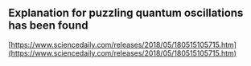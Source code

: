 ## Explanation for puzzling quantum oscillations has been found
  
  [https://www.sciencedaily.com/releases/2018/05/180515105715.htm](https://www.sciencedaily.com/releases/2018/05/180515105715.htm)